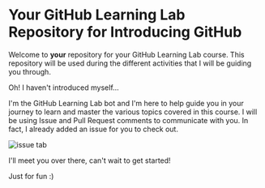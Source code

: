 # Your GitHub Learning Lab Repository for Introducing GitHub

Welcome to **your** repository for your GitHub Learning Lab course. This repository will be used during the different activities that I will be guiding you through.

Oh! I haven't introduced myself...

I'm the GitHub Learning Lab bot and I'm here to help guide you in your journey to learn and master the various topics covered in this course. I will be using Issue and Pull Request comments to communicate with you. In fact, I already added an issue for you to check out.

![issue tab](https://lab.github.com/public/images/issue_tab.png)

I'll meet you over there, can't wait to get started!

Just for fun :)
